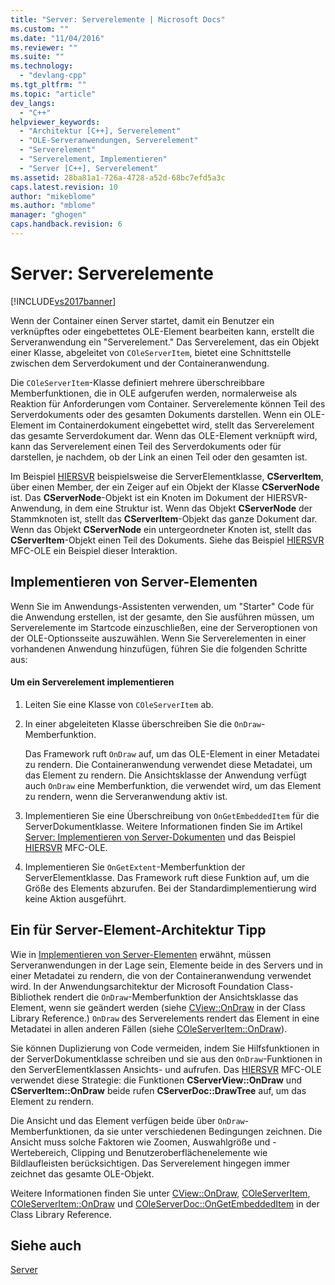 ```yaml
---
title: "Server: Serverelemente | Microsoft Docs"
ms.custom: ""
ms.date: "11/04/2016"
ms.reviewer: ""
ms.suite: ""
ms.technology: 
  - "devlang-cpp"
ms.tgt_pltfrm: ""
ms.topic: "article"
dev_langs: 
  - "C++"
helpviewer_keywords: 
  - "Architektur [C++], Serverelement"
  - "OLE-Serveranwendungen, Serverelement"
  - "Serverelement"
  - "Serverelement, Implementieren"
  - "Server [C++], Serverelement"
ms.assetid: 28ba81a1-726a-4728-a52d-68bc7efd5a3c
caps.latest.revision: 10
author: "mikeblome"
ms.author: "mblome"
manager: "ghogen"
caps.handback.revision: 6
---
```

# Server: Serverelemente
[!INCLUDE[vs2017banner](../assembler/inline/includes/vs2017banner.md)]

Wenn der Container einen Server startet, damit ein Benutzer ein verknüpftes oder eingebettetes OLE\-Element bearbeiten kann, erstellt die Serveranwendung ein "Serverelement." Das Serverelement, das ein Objekt einer Klasse, abgeleitet von `COleServerItem`, bietet eine Schnittstelle zwischen dem Serverdokument und der Containeranwendung.  
  
 Die `COleServerItem`\-Klasse definiert mehrere überschreibbare Memberfunktionen, die in OLE aufgerufen werden, normalerweise als Reaktion für Anforderungen vom Container.  Serverelemente können Teil des Serverdokuments oder des gesamten Dokuments darstellen.  Wenn ein OLE\-Element im Containerdokument eingebettet wird, stellt das Serverelement das gesamte Serverdokument dar.  Wenn das OLE\-Element verknüpft wird, kann das Serverelement einen Teil des Serverdokuments oder für darstellen, je nachdem, ob der Link an einen Teil oder den gesamten ist.  
  
 Im Beispiel [HIERSVR](../top/visual-cpp-samples.md) beispielsweise die ServerElementklasse, **CServerItem**, über einen Member, der ein Zeiger auf ein Objekt der Klasse **CServerNode** ist.  Das **CServerNode**\-Objekt ist ein Knoten im Dokument der HIERSVR\-Anwendung, in dem eine Struktur ist.  Wenn das Objekt **CServerNode** der Stammknoten ist, stellt das **CServerItem**\-Objekt das ganze Dokument dar.  Wenn das Objekt **CServerNode** ein untergeordneter Knoten ist, stellt das **CServerItem**\-Objekt einen Teil des Dokuments.  Siehe das Beispiel [HIERSVR](../top/visual-cpp-samples.md) MFC\-OLE ein Beispiel dieser Interaktion.  
  
##  <a name="_core_implementing_server_items"></a> Implementieren von Server\-Elementen  
 Wenn Sie im Anwendungs\-Assistenten verwenden, um "Starter" Code für die Anwendung erstellen, ist der gesamte, den Sie ausführen müssen, um Serverelemente im Startcode einzuschließen, eine der Serveroptionen von der OLE\-Optionsseite auszuwählen.  Wenn Sie Serverelementen in einer vorhandenen Anwendung hinzufügen, führen Sie die folgenden Schritte aus:  
  
#### Um ein Serverelement implementieren  
  
1.  Leiten Sie eine Klasse von `COleServerItem` ab.  
  
2.  In einer abgeleiteten Klasse überschreiben Sie die `OnDraw`\-Memberfunktion.  
  
     Das Framework ruft `OnDraw` auf, um das OLE\-Element in einer Metadatei zu rendern.  Die Containeranwendung verwendet diese Metadatei, um das Element zu rendern.  Die Ansichtsklasse der Anwendung verfügt auch `OnDraw` eine Memberfunktion, die verwendet wird, um das Element zu rendern, wenn die Serveranwendung aktiv ist.  
  
3.  Implementieren Sie eine Überschreibung von `OnGetEmbeddedItem` für die ServerDokumentklasse.  Weitere Informationen finden Sie im Artikel [Server: Implementieren von Server\-Dokumenten](../mfc/servers-implementing-server-documents.md) und das Beispiel [HIERSVR](../top/visual-cpp-samples.md) MFC\-OLE.  
  
4.  Implementieren Sie `OnGetExtent`\-Memberfunktion der ServerElementklasse.  Das Framework ruft diese Funktion auf, um die Größe des Elements abzurufen.  Bei der Standardimplementierung wird keine Aktion ausgeführt.  
  
##  <a name="_core_a_tip_for_server.2d.item_architecture"></a> Ein für Server\-Element\-Architektur Tipp  
 Wie in [Implementieren von Server\-Elementen](#_core_implementing_server_items) erwähnt, müssen Serveranwendungen in der Lage sein, Elemente beide in des Servers und in einer Metadatei zu rendern, die von der Containeranwendung verwendet wird.  In der Anwendungsarchitektur der Microsoft Foundation Class\-Bibliothek rendert die `OnDraw`\-Memberfunktion der Ansichtsklasse das Element, wenn sie geändert werden \(siehe [CView::OnDraw](../Topic/CView::OnDraw.md) in der Class Library Reference.\)  `OnDraw` des Serverelements rendert das Element in eine Metadatei in allen anderen Fällen \(siehe [COleServerItem::OnDraw](../Topic/COleServerItem::OnDraw.md)\).  
  
 Sie können Duplizierung von Code vermeiden, indem Sie Hilfsfunktionen in der ServerDokumentklasse schreiben und sie aus den `OnDraw`\-Funktionen in den ServerElementklassen Ansichts\- und aufrufen.  Das [HIERSVR](../top/visual-cpp-samples.md) MFC\-OLE verwendet diese Strategie: die Funktionen **CServerView::OnDraw** und **CServerItem::OnDraw** beide rufen **CServerDoc::DrawTree** auf, um das Element zu rendern.  
  
 Die Ansicht und das Element verfügen beide über `OnDraw`\-Memberfunktionen, da sie unter verschiedenen Bedingungen zeichnen.  Die Ansicht muss solche Faktoren wie Zoomen, Auswahlgröße und \-Wertebereich, Clipping und Benutzeroberflächenelemente wie Bildlaufleisten berücksichtigen.  Das Serverelement hingegen immer zeichnet das gesamte OLE\-Objekt.  
  
 Weitere Informationen finden Sie unter [CView::OnDraw](../Topic/CView::OnDraw.md), [COleServerItem](../mfc/reference/coleserveritem-class.md), [COleServerItem::OnDraw](../Topic/COleServerItem::OnDraw.md) und [COleServerDoc::OnGetEmbeddedItem](../Topic/COleServerDoc::OnGetEmbeddedItem.md) in der Class Library Reference.  
  
## Siehe auch  
 [Server](../mfc/servers.md)